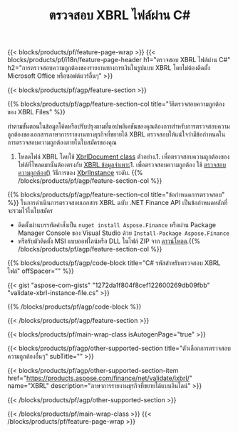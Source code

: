 ﻿---
title: ตรวจสอบ XBRL ไฟล์ผ่าน C#
description: โค้ดตัวอย่างสำหรับการตรวจสอบความถูกต้องของไฟล์ XBRL ใช้โค้ดตัวอย่าง API เพื่อตรวจสอบความถูกต้องของไฟล์แบตช์ XBRL ภายในแอปพลิเคชันที่ใช้ .NET 
url: /th/net/validate/xbrl/
family: finance
platformtag: net
feature: validate
informat: XBRL
outformat: 
otherformats: 
---
{{< blocks/products/pf/feature-page-wrap >}}
{{< blocks/products/pf/i18n/feature-page-header h1="ตรวจสอบ XBRL ไฟล์ผ่าน C#" h2="การตรวจสอบความถูกต้องของรายงานทางการเงินในรูปแบบ XBRL โดยไม่ต้องติดตั้ง Microsoft Office หรือซอฟต์แวร์อื่นๆ" >}}

{{< blocks/products/pf/agp/feature-section >}}

{{% blocks/products/pf/agp/feature-section-col title="วิธีตรวจสอบความถูกต้องของ XBRL Files" %}}

ทำตามขั้นตอนในข้อมูลโค้ดหรือปรับปรุงตามที่แอปพลิเคชันของคุณต้องการสำหรับการตรวจสอบความถูกต้องของเอกสารภาษาการรายงานทางธุรกิจที่ขยายได้ XBRL ตรวจสอบให้แน่ใจว่ามีข้อกำหนดในการตรวจสอบความถูกต้องภายในใบสมัครของคุณ

1. โหลดไฟล์ XBRL โดยใช้ [XbrlDocument class](https://apireference.aspose.com/finance/net/aspose.finance.xbrl/xbrldocument) ตัวอย่าง.1. เพื่อตรวจสอบความถูกต้องของไฟล์ที่โหลดมานั้นต้องตรงกับ [XBRL ข้อมูลจำเพาะ](http://www.xbrl.org/specification/inlinexbrl-part1/rec-2013-11-18/inlinexbrl-part1-rec-2013-11-18.html)1. เพื่อตรวจสอบความถูกต้อง ใช้ [ตรวจสอบความถูกต้อง()](https://apireference.aspose.com/finance/net/aspose.finance.xbrl/xbrlinstance/methods/validate) วิธีการของ [XbrlInstance](https://apireference.aspose.com/finance/net/aspose.finance.xbrl/xbrlinstance) ระดับ.
{{% /blocks/products/pf/agp/feature-section-col %}}

{{% blocks/products/pf/agp/feature-section-col title="ข้อกำหนดการตรวจสอบ" %}}
ในการดำเนินการตรวจสอบเอกสาร XBRL ฉบับ .NET Finance API เป็นข้อกำหนดหลักที่จะรวมไว้ในใบสมัคร 
- ติดตั้งผ่านบรรทัดคำสั่งเป็น ```nuget install Aspose.Finance``` หรือผ่าน Package Manager Console ของ Visual Studio ด้วย ```Install-Package Aspose.Finance```
- หรือรับตัวติดตั้ง MSI แบบออฟไลน์หรือ DLL ในไฟล์ ZIP จาก [ดาวน์โหลด](https://downloads.aspose.com/finance/net).{{% /blocks/products/pf/agp/feature-section-col %}}

{{% blocks/products/pf/agp/code-block title="C# รหัสสำหรับตรวจสอบ XBRL ไฟล์" offSpacer="" %}}

{{< gist "aspose-com-gists" "1272da1f804f8cef122600269db09fbb" "validate-xbrl-instance-file.cs" >}}

{{% /blocks/products/pf/agp/code-block %}}

{{< /blocks/products/pf/agp/feature-section >}}

{{< blocks/products/pf/main-wrap-class isAutogenPage="true" >}}

{{< blocks/products/pf/agp/other-supported-section title="ตัวเลือกการตรวจสอบความถูกต้องอื่นๆ" subTitle="" >}}

{{< blocks/products/pf/agp/other-supported-section-item href="https://products.aspose.com/finance/net/validate/ixbrl/" name="XBRL" description="ภาษาการรายงานธุรกิจที่ขยายได้แบบอินไลน์" >}}

{{< /blocks/products/pf/agp/other-supported-section >}}

{{< /blocks/products/pf/main-wrap-class >}}
{{< /blocks/products/pf/feature-page-wrap >}}